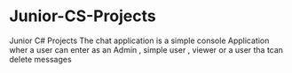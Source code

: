 # Junior-CS-Projects
Junior C# Projects
The chat application is a simple console Application wher a user can enter as an Admin , simple user , viewer or a user tha tcan delete messages 
